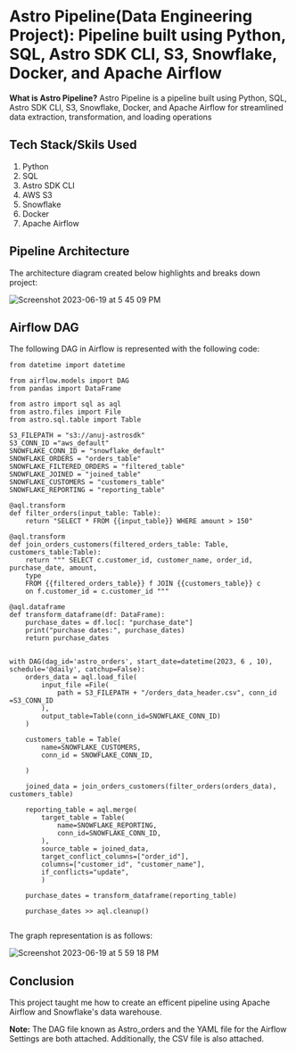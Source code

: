 # Astro Pipeline(Data Engineering Project): Pipeline built using Python, SQL, Astro SDK CLI, S3, Snowflake, Docker, and Apache Airflow
**What is Astro Pipeline?** Astro Pipeline is a pipeline built using Python, SQL, Astro SDK CLI, S3, Snowflake, Docker, and Apache Airflow for streamlined data extraction, transformation, and loading operations

## Tech Stack/Skils Used
1. Python
2. SQL
3. Astro SDK CLI
4. AWS S3
5. Snowflake
6. Docker
7. Apache Airflow

## Pipeline Architecture

The architecture diagram created below highlights and breaks down project:

![Screenshot 2023-06-19 at 5 45 09 PM](https://github.com/anujgarlapati/Astro-Pipeline/assets/59670482/af6eaa54-b3c5-47a8-bbae-3f9c6eef55e7)


## Airflow DAG

The following DAG in Airflow is represented with the following code: 

```
from datetime import datetime 

from airflow.models import DAG
from pandas import DataFrame

from astro import sql as aql 
from astro.files import File
from astro.sql.table import Table

S3_FILEPATH = "s3://anuj-astrosdk"
S3_CONN_ID ="aws_default"
SNOWFLAKE_CONN_ID = "snowflake_default"
SNOWFLAKE_ORDERS = "orders_table"
SNOWFLAKE_FILTERED_ORDERS = "filtered_table"
SNOWFLAKE_JOINED = "joined_table"
SNOWFLAKE_CUSTOMERS = "customers_table"
SNOWFLAKE_REPORTING = "reporting_table"

@aql.transform
def filter_orders(input_table: Table):
    return "SELECT * FROM {{input_table}} WHERE amount > 150"

@aql.transform
def join_orders_customers(filtered_orders_table: Table, customers_table:Table):
    return """ SELECT c.customer_id, customer_name, order_id, purchase_date, amount,
    type
    FROM {{filtered_orders_table}} f JOIN {{customers_table}} c
    on f.customer_id = c.customer_id """

@aql.dataframe
def transform_dataframe(df: DataFrame):
    purchase_dates = df.loc[: "purchase_date"]
    print("purchase dates:", purchase_dates)
    return purchase_dates


with DAG(dag_id='astro_orders', start_date=datetime(2023, 6 , 10), schedule='@daily', catchup=False):
    orders_data = aql.load_file(
        input_file =File(
            path = S3_FILEPATH + "/orders_data_header.csv", conn_id =S3_CONN_ID
        ),
        output_table=Table(conn_id=SNOWFLAKE_CONN_ID)
    )

    customers_table = Table(
        name=SNOWFLAKE_CUSTOMERS,
        conn_id = SNOWFLAKE_CONN_ID,

    )

    joined_data = join_orders_customers(filter_orders(orders_data), customers_table)

    reporting_table = aql.merge(
        target_table = Table(
            name=SNOWFLAKE_REPORTING,
            conn_id=SNOWFLAKE_CONN_ID,
        ),
        source_table = joined_data,
        target_conflict_columns=["order_id"],
        columns=["customer_id", "customer_name"],
        if_conflicts="update", 
        )
    
    purchase_dates = transform_dataframe(reporting_table)

    purchase_dates >> aql.cleanup()


```

The graph representation is as follows: 

![Screenshot 2023-06-19 at 5 59 18 PM](https://github.com/anujgarlapati/Astro-Pipeline/assets/59670482/6cf0afdb-8812-4340-95bd-8cf39eddce72)


## Conclusion

This project taught me how to create an efficent pipeline using Apache Airflow and Snowflake's data warehouse.

**Note:** The DAG file known as Astro_orders and the YAML file for the Airflow Settings are both attached. Additionally, the CSV file is also attached.
